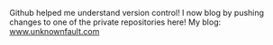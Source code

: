 Github helped me understand version control! I now blog by pushing changes to one of the private repositories here!
My blog: www.unknownfault.com
